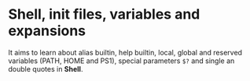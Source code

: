 # Shell, init files, variables and expansions

 It aims to learn about alias builtin, help builtin, local, global and reserved variables (PATH, HOME and PS1), special parameters `$?` and single an double quotes in **Shell**.
